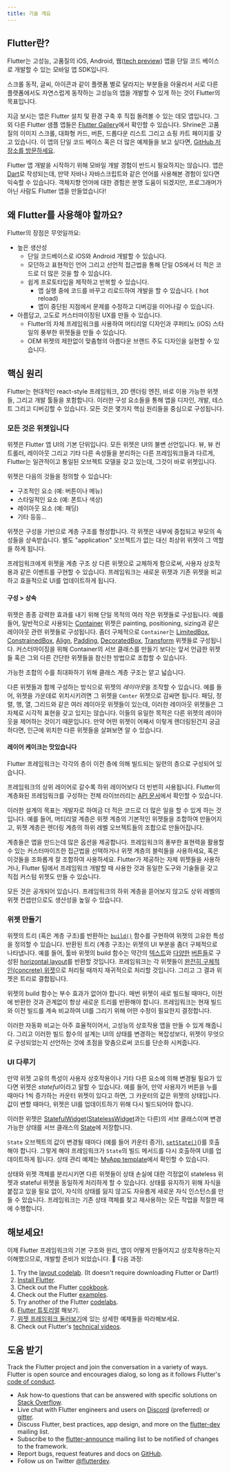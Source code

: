 ```yaml
---
title: 기술 개요
---
```


## Flutter란?

Flutter는 고성능, 고품질의 iOS, Android, 웹([tech preview][]) 
앱을 단일 코드 베이스로 개발할 수 있는 모바일 앱 SDK입니다.

스크롤 동작, 글씨, 아이콘과 같이 플랫폼 별로 달라지는 부분들을 아울러서 서로 다른 플랫폼에서도 자연스럽게 동작하는 고성능의 앱을 개발할 수 있게 하는 것이 Flutter의 목표입니다.

<object type="image/svg+xml" data="/images/whatisflutter/hero-shrine.svg" style="width: 100%; height: 100%;"></object>

지금 보시는 앱은 Flutter 설치 및 환경 구축 후 
직접 돌려볼 수 있는 데모 앱입니다. 
그 외 다른 Flutter 샘플 앱들은 [Flutter Gallery]()에서 확인할 수 있습니다.
Shrine은 고품질의 이미지 스크롤, 대화형 카드, 버튼, 
드롭다운 리스트 그리고 쇼핑 카트 페이지를 갖고 있습니다. 
이 앱의 단일 코드 베이스 혹은 더 많은 예제들을 보고 싶다면, [GitHub 저장소를 방문하세요]().

Flutter 앱 개발을 시작하기 위해 모바일 개발 경험이 반드시 필요하지는 않습니다. 
앱은 [Dart]()로 작성되는데, 
만약 자바나 자바스크립트와 같은 언어를 사용해본 
경험이 있다면 익숙할 수 있습니다. 
객체지향 언어에 대한 경험은 분명 도움이 되겠지만, 
프로그래머가 아닌 사람도 Flutter 앱을 만들었습니다!

## 왜 Flutter를 사용해야 할까요?

Flutter의 장점은 무엇일까요:

*   높은 생산성
    *   단일 코드베이스로 iOS와 Android 개발할 수 있습니다.
    *   모던하고 표현적인 언어 그리고 선언적 접근법을 통해 단일 OS에서 더 적은 코드로 더 많은 것을 할 수 있습니다.
    *   쉽게 프로토타입을 제작하고 반복할 수 있습니다.
        *   앱 실행 중에 코드를 바꾸고 리로드하여 개발을 할 수 있습니다. ( hot reload)
        *   앱이 중단된 지점에서 문제를 수정하고 디버깅을 이어나갈 수 있습니다.
*   아름답고, 고도로 커스터마이징된 UX를 만들 수 있습니다.
    *   Flutter의 자체 프레임워크를 사용하여 머티리얼 디자인과 쿠퍼티노 (iOS) 스타일의 풍부한 위젯들을 만들 수 있습니다.
    *   OEM 위젯의 제한없이 맞춤형의 아름다운 브랜드 주도 디자인을 실현할 수 있습니다.

## 핵심 원리

Flutter는 현대적인 react-style 프레임워크, 2D 렌더링 엔진, 바로 이용 가능한 위젯들, 그리고 개발 툴들을 포함합니다. 이러한 구성 요소들을 통해 앱을 디자인, 개발, 테스트 그리고 디버깅할 수 있습니다. 모든 것은 몇가지 핵심 원리들을 중심으로 구성됩니다.

### 모든 것은 위젯입니다

위젯은 Flutter 앱 UI의 기본 단위입니다. 모든 위젯은 UI의 불변 선언입니다. 
뷰, 뷰 컨트롤러, 레이아웃 그리고 기타 다른 속성들을 분리하는 다른 프레임워크들과 
다르게, Flutter는 일관적이고 통일된 오브젝트 모델을 갖고 있는데, 그것이 바로 위젯입니다.

위젯은 다음의 것들을 정의할 수 있습니다:

*   구조적인 요소 (예: 버튼이나 메뉴)
*   스타일적인 요소 (예: 폰트나 색상)
*   레이아웃 요소 (예: 패딩)
*   기타 등등...

위젯은 구성을 기반으로 계층 구조를 형성합니다. 각 위젯은 내부에 중첩되고 부모의 
속성들을 상속받습니다. 별도 "application" 오브젝트가 없는 대신 최상위 위젯이 
그 역할을 하게 됩니다.

프레임워크에게 위젯을 계층 구조 상 다른 위젯으로 교체하게 함으로써, 사용자 상호작용과 
같은 이벤트를 구현할 수 있습니다. 프레임워크는 새로운 위젯과 기존 위젯을 비교하고 
효을적으로 UI를 업데이트하게 됩니다.

#### 구성 > 상속

위젯은 종종 강력한 효과를 내기 위해 단일 목적의 여러 작은 위젯들로 구성됩니다. 예를 들어, 
일반적으로 사용되는 
[Container]() 위젯은 painting, positioning, sizing과 같은 레이아웃 관련 위젯들로 구성됩니다. 
좀더 구체적으로 `Container`는 [LimitedBox](),
[ConstrainedBox](), [Align](), [Padding](),
[DecoratedBox](), [Transform]() 
위젯들로 구성됩니다. 커스터마이징을 위해 Container의 서브 클래스를 만들기 보다는 앞서 
언급한 위젯들 혹은 그외 다른 간단한 위젯들을 참신한 방법으로 조합할 수 있습니다.

가능한 조합의 수를 최대화하기 위해 클래스 계층 구조는 얕고 넓습니다.

<object type="image/svg+xml" data="/images/whatisflutter/diagram-widgetclass.svg" style="width: 100%; height: 100%;"></object>

다른 위젯들과 함께 구성하는 방식으로 위젯의 *레이아웃*을 조작할 수 있습니다. 
예를 들어, 위젯을 가운데로 위치시키려면 그 위젯을 `Center` 위젯으로 감싸면 됩니다. 
패딩, 정렬, 행, 열, 그리드와 같은 여러 레이아웃 위젯들이 있는데, 이러한 
레이아웃 위젯들은 그 자체로 시각적 표현을 갖고 있지는 않습니다. 이들의 유일한 
목적은 다른 위젯의 레이아웃을 제어하는 것이기 때문입니다. 만약 어떤 위젯이 
어째서 이렇게 렌더링된건지 궁금하다면, 인근에 위치한 다른 위젯들을 살펴보면 알 수 있습니다.

#### 레이어 케이크는 맛있습니다

Flutter 프레임워크는 각각의 층이 이전 층에 의해 빌드되는 일련의 층으로 구성되어 있습니다.

<object type="image/svg+xml" data="/images/whatisflutter/diagram-layercake.svg" style="width: 85%; height: 85%"></object>

프레임워크의 상위 레이어로 갈수록 하위 레이어보다 더 빈번히 사용됩니다. 
Flutter의 계층화된 프레임워크를 구성하는 전체 
라이브러리는 [API 문서]()에서 확인할 수 있습니다.

이러한 설계의 목표는 개발자로 하여금 더 적은 코드로 더 많은 일을 할 수 있게 하는 것입니다. 예를 들어, 머티리얼 계층은 위젯 계층의 기본적인 위젯들을 조합하여 만들어지고, 위젯 계층은 렌더링 계층의 하위 레벨 오브젝트들의 조합으로 만들어집니다.

계층들은 앱을 만드는데 많은 옵션을 제공합니다. 프레임워크의 풍부한 표현력을 활용할 수 있는 커스터마이즈한 접근법을 선택하거나 위젯 계층의 블럭들을 사용하세요, 혹은 이것들을 조화롭게 잘 조합하여 사용하세요. Flutter가 제공하는 자체 위젯들을 사용하거나, Flutter 팀에서 프레임워크 개발할 때 사용한 것과 동일한 도구와 기술들을 갖고 직접 커스텀 위젯도 만들 수 있습니다.

모든 것은 공개되어 있습니다. 프레임워크의 하위 계층을 뜯어보지 않고도 상위 레벨의 위젯 컨셉만으로도 생산성을 높일 수 있습니다.

### 위젯 만들기

위젯의 트리 (혹은 계층 구조)를 반환하는 [`build()`]() 함수를 
구현하여 위젯의 고유한 특성을 정의할 수 있습니다. 
반환된 트리 (계층 구조)는 위젯의 UI 부분을 좀더 구체적으로 나타냅니다. 
예를 들어, 툴바 위젯의 build 함수는 약간의 [텍스트]()와 
[다양한]() [버튼들]()로 구성된 
[horizontal layout]()를 반환할 것입니다. 
프레임워크는 각 위젯들이 [완전히 구체적인(concrete) 위젯]()으로 
처리될 때까지 재귀적으로 처리할 것입니다. 
그리고 그 결과 위젯은 트리로 결합됩니다.

위젯의 build 함수는 부수 효과가 없어야 합니다. 매번 위젯이 새로 빌드될 때마다, 이전에 반환한 것과 관계없이 항상 새로운 트리를 반환해야 합니다. 프레임워크는 현재 빌드와 이전 빌드를 계속 비교하여 UI를 그리기 위해 어떤 수정이 필요한지 결정합니다.

이러한 자동화 비교는 아주 효율적이어서, 고성능의 상호작용 앱을 만들 수 있게 해줍니다. 그리고 이러한 빌드 함수의 설계는 UI의 상태를 변경하는 복잡성보다, 위젯이 무엇으로 구성되었는지 선언하는 것에 초점을 맞춤으로써 코드를 단순화 시켜줍니다.

### UI 다루기

만약 위젯 고유의 특성이 사용자 상호작용이나 
기타 다른 요소에 의해 변경될 필요가 있다면 
위젯은 *stateful*이라고 말할 수 있습니다. 
예를 들어, 만약 사용자가 버튼을 누를 때마다 
1씩 증가하는 카운터 위젯이 있다고 하면, 
그 카운터의 값은 위젯의 상태입니다. 
값이 변할 때마다, 위젯은 UI를 업데이트하기 위해 다시 빌드되어야 합니다.

이러한 위젯은 [StatefulWidget]()([StatelessWidget]()과는 다른)의 
서브 클래스이며 변경 가능한 상태를 
서브 클래스의 [State]()에 저장합니다.

<object type="image/svg+xml" data="/images/whatisflutter/diagram-state.svg" style="width: 85%; height: 85%"></object>

`State` 오브젝트의 값이 변경될 때마다 
(예를 들어 카운터 증가), [`setState()`]()()를 호출해야 합니다. 
그렇게 해야 프레임워크가 `State`의 빌드 메서드를 다시 호출하여 
UI를 업데이트하게 됩니다. 
상태 관리 예제는 [MyApp template]()에서 확인할 수 있습니다.

상태와 위젯 객체를 분리시키면 다른 위젯들이 상태 손실에 대한 걱정없이 stateless 위젯과 stateful 위젯을 동일하게 처리하게 할 수 있습니다. 상태를 유지하기 위해 자식을 붙잡고 있을 필요 없이, 자식의 상태를 잃지 않고도 자유롭게 새로운 자식 인스턴스를 만들 수 있습니다. 프레임워크는 기존 상태 객체를 찾고 재사용하는 모든 작업을 적절한 때에 수행합니다.

## 해보세요!

이제 Flutter 프레임워크의 기본 구조와 원리, 
앱이 어떻게 만들어지고 상호작용하는지 이해했으므로, 
개발할 준비가 되었습니다.

다음 과정:

1. Try the [layout codelab][].
   (It doesn't require downloading Flutter or Dart!)
1. [Install Flutter][].
1. Check out the Flutter [cookbook][].
1. Check out the Flutter [examples][].
1. Try another of the Flutter [codelabs][].
1. [Flutter 튜토리얼][] 해보기.
1. [위젯 프레임워크 둘러보기][]에 있는 상세한 예제들을 따라해보세요.
1. Check out Flutter's [technical videos][].

## 도움 받기

Track the Flutter project and join the conversation in a variety of ways.
Flutter is open source and encourages dialog, so long as it follows
Flutter's [code of conduct][].

* Ask how-to questions that can be answered with specific solutions
  on [Stack Overflow][].
* Live chat with Flutter engineers and users on [Discord][] (preferred)
  or [gitter][].
* Discuss Flutter, best practices, app design,
  and more on the [flutter-dev][] mailing list.
* Subscribe to the [flutter-announce][] mailing list
  to be notified of changes to the framework.
* Report bugs, request features and docs on [GitHub][].
* Follow us on Twitter [@flutterdev][].


[`Align`]: {{site.api}}/flutter/widgets/Align-class.html
[API 문서]: {{site.api}}
[`build()`]: {{site.api}}/flutter/widgets/StatelessWidget/build.html
[버튼들]: {{site.api}}/flutter/material/PopupMenuButton-class.html
[code of conduct]: {{site.github}}/flutter/blob/master/CODE_OF_CONDUCT
[codelabs]: /docs/codelabs
[`ConstrainedBox`]: {{site.api}}/flutter/widgets/ConstrainedBox-class.html
[`Container`]: {{site.api}}/flutter/widgets/Container-class.html
[cookbook]: /docs/cookbook
[Dart]: {{site.dart-site}}
[`DecoratedBox`]: {{site.api}}/flutter/widgets/DecoratedBox-class.html
[Discord]: https://discord.gg/N7Yshp4
[tech preview]: /web
[examples]: {{site.github}}/flutter/samples/blob/master/INDEX.md
[@flutterdev]: https://twitter.com/flutterdev
[완전히 구체적인(concrete) 위젯]: {{site.api}}/flutter/widgets/RenderObjectWidget-class.html
[Flutter 튜토리얼]: /docs/reference/tutorials
[Flutter Gallery]: {{site.github}}/flutter/flutter/tree/master/examples/flutter_gallery/lib/demo
[flutter-announce]: {{site.groups}}/forum/#!forum/flutter-announce
[flutter-dev]: {{site.groups}}/d/forum/flutter-dev
[GitHub]: {{site.github}}/flutter/flutter/issues
[gitter]: https://gitter.im/flutter/flutter
[horizontal layout]: {{site.api}}/flutter/widgets/Row-class.html
[Install Flutter]: /docs/get-started/install
[layout codelab]: /docs/codelabs/layout-basics
[`LimitedBox`]: {{site.api}}/flutter/widgets/LimitedBox-class.html
[`Padding`]: {{site.api}}/flutter/widgets/Padding-class.html
[MyApp template]: {{site.github}}/flutter/flutter/blob/master/packages/flutter_tools/templates/app/lib/main.dart.tmpl
[`setState()`]: {{site.api}}/flutter/widgets/State/setState.html
[Stack Overflow]: {{site.so}}/tags/flutter
[`State`]: {{site.api}}/flutter/widgets/State-class.html
[`StatefulWidget`]: {{site.api}}/flutter/widgets/StatefulWidget-class.html
[`StatelessWidget`]: {{site.api}}/flutter/widgets/StatelessWidget-class.html
[technical videos]: /docs/resources/videos
[텍스트]: {{site.api}}/flutter/widgets/Text-class.html
[위젯 프레임워크 둘러보기]: /docs/development/ui/widgets-intro
[`Transform`]: {{site.api}}/flutter/widgets/Transform-class.html
[다양한]: {{site.api}}/flutter/material/IconButton-class.html
[visit our GitHub repository]: {{site.github}}/flutter/flutter/tree/master/examples
